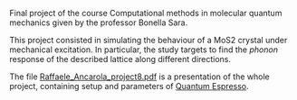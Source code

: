 Final project of the course Computational methods in molecular quantum mechanics given by the professor Bonella Sara. 

This project consisted in simulating the behaviour of a MoS2 crystal under mechanical excitation.
In particular, the study targets to find the *phonon* response of the described lattice along different directions.

The file [Raffaele_Ancarola_project8.pdf](Raffaele_Ancarola_project8.pdf) is a presentation of the whole project, containing setup and parameters of [Quantum Espresso](https://www.quantum-espresso.org/).
